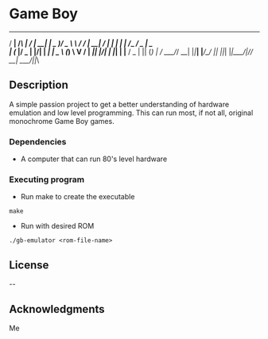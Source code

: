 # Game Boy
   ___   _   __  __ ___   ___  _____   __  ___ __  __ _   _ _      _ _____ ___  ___ 
  / __| /_\ |  \/  | __| | _ )/ _ \ \ / / | __|  \/  | | | | |    /_\_   _/ _ \| _ \
 | (_ |/ _ \| |\/| | _|  | _ \ (_) \ V /  | _|| |\/| | |_| | |__ / _ \| || (_) |   /
  \___/_/ \_\_|  |_|___| |___/\___/ |_|   |___|_|  |_|\___/|____/_/ \_\_| \___/|_|_\
                                                                                

## Description

A simple passion project to get a better understanding of hardware emulation and low level programming. This can run most, if not all, original monochrome Game Boy games.

### Dependencies

* A computer that can run 80's level hardware

<!-- ### Installing

* How/where to download your program
* Any modifications needed to be made to files/folders -->

### Executing program

* Run make to create the executable
```
make
```
* Run with desired ROM
```
./gb-emulator <rom-file-name>
```
<!-- 
## Help

Any advise for common problems or issues.
```
command to run if program contains helper info
``` -->

## License

--

## Acknowledgments

Me

